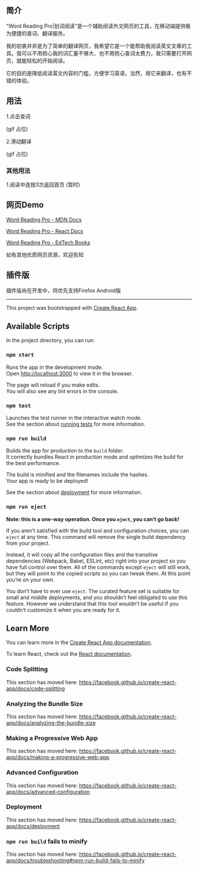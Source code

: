 ## 简介

"Word Reading Pro|划词阅读"是一个辅助阅读外文网页的工具，在移动端提供极为便捷的查词、翻译服务。

我的初衷并非是为了简单的翻译网页，我希望它是一个能帮助我阅读英文文章的工具。我可以不用担心我的词汇量不够大、也不用担心查词太费力，我只需要打开网页，就能轻松的开始阅读。

它的目的是降低阅读英文内容的门槛，方便学习英语，当然，用它来翻译，也有不错的体验。

## 用法

1.点击查词

(gif 占位)

2.滑动翻译

(gif 占位)

### 其他用法

1.阅读中连按3次返回首页 (暂时)

## 网页Demo

[Word Reading Pro - MDN Docs](https://wrp.netlify.app/wrp-read?url=https%3A%2F%2Fdeveloper.mozilla.org%2Fen-US%2Fdocs%2FWeb)

[Word Reading Pro - React Docs](https://wrp.netlify.app/wrp-read?url=https%3A%2F%2Freactjs.org%2Fdocs%2Fgetting-started.html)

[Word Reading Pro - EdTech Books](https://wrp.netlify.app/wrp-read?url=https%3A%2F%2Fedtechbooks.org%2F)

如有其他优质网页资源，欢迎告知

## 插件版

插件版尚在开发中，将优先支持Firefox Android版


<!-- ## License -->



---


This project was bootstrapped with [Create React App](https://github.com/facebook/create-react-app).

## Available Scripts

In the project directory, you can run:

### `npm start`

Runs the app in the development mode.<br />
Open [http://localhost:3000](http://localhost:3000) to view it in the browser.

The page will reload if you make edits.<br />
You will also see any lint errors in the console.

### `npm test`

Launches the test runner in the interactive watch mode.<br />
See the section about [running tests](https://facebook.github.io/create-react-app/docs/running-tests) for more information.

### `npm run build`

Builds the app for production to the `build` folder.<br />
It correctly bundles React in production mode and optimizes the build for the best performance.

The build is minified and the filenames include the hashes.<br />
Your app is ready to be deployed!

See the section about [deployment](https://facebook.github.io/create-react-app/docs/deployment) for more information.

### `npm run eject`

**Note: this is a one-way operation. Once you `eject`, you can’t go back!**

If you aren’t satisfied with the build tool and configuration choices, you can `eject` at any time. This command will remove the single build dependency from your project.

Instead, it will copy all the configuration files and the transitive dependencies (Webpack, Babel, ESLint, etc) right into your project so you have full control over them. All of the commands except `eject` will still work, but they will point to the copied scripts so you can tweak them. At this point you’re on your own.

You don’t have to ever use `eject`. The curated feature set is suitable for small and middle deployments, and you shouldn’t feel obligated to use this feature. However we understand that this tool wouldn’t be useful if you couldn’t customize it when you are ready for it.

## Learn More

You can learn more in the [Create React App documentation](https://facebook.github.io/create-react-app/docs/getting-started).

To learn React, check out the [React documentation](https://reactjs.org/).

### Code Splitting

This section has moved here: https://facebook.github.io/create-react-app/docs/code-splitting

### Analyzing the Bundle Size

This section has moved here: https://facebook.github.io/create-react-app/docs/analyzing-the-bundle-size

### Making a Progressive Web App

This section has moved here: https://facebook.github.io/create-react-app/docs/making-a-progressive-web-app

### Advanced Configuration

This section has moved here: https://facebook.github.io/create-react-app/docs/advanced-configuration

### Deployment

This section has moved here: https://facebook.github.io/create-react-app/docs/deployment

### `npm run build` fails to minify

This section has moved here: https://facebook.github.io/create-react-app/docs/troubleshooting#npm-run-build-fails-to-minify
